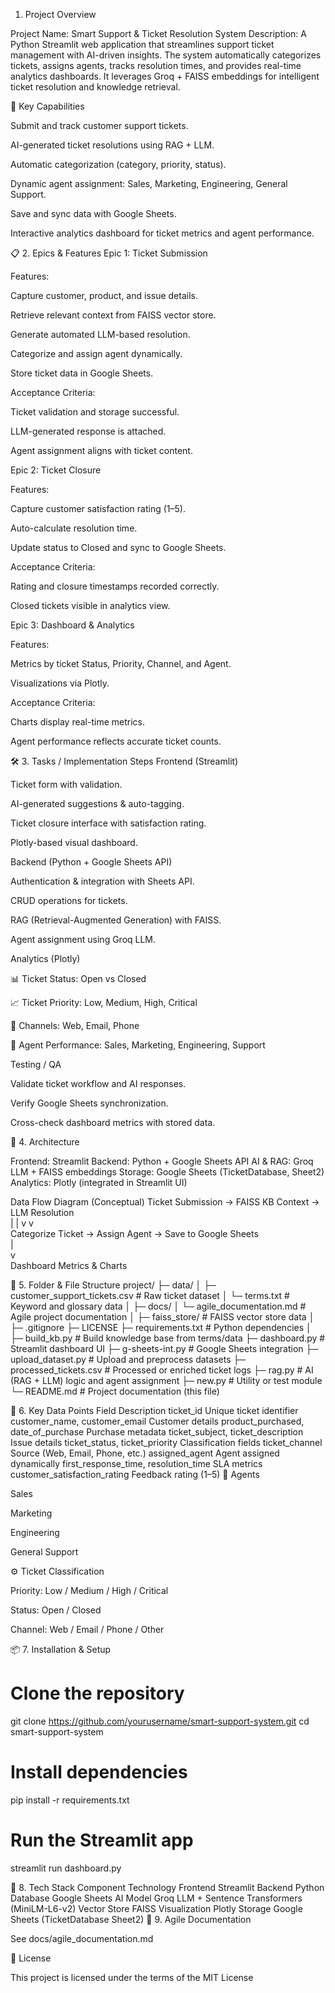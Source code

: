  1. Project Overview

Project Name: Smart Support & Ticket Resolution System
Description:
A Python Streamlit web application that streamlines support ticket management with AI-driven insights.
The system automatically categorizes tickets, assigns agents, tracks resolution times, and provides real-time analytics dashboards.
It leverages Groq + FAISS embeddings for intelligent ticket resolution and knowledge retrieval.

🔑 Key Capabilities

Submit and track customer support tickets.

AI-generated ticket resolutions using RAG + LLM.

Automatic categorization (category, priority, status).

Dynamic agent assignment: Sales, Marketing, Engineering, General Support.

Save and sync data with Google Sheets.

Interactive analytics dashboard for ticket metrics and agent performance.

📋 2. Epics & Features
Epic 1: Ticket Submission

Features:

Capture customer, product, and issue details.

Retrieve relevant context from FAISS vector store.

Generate automated LLM-based resolution.

Categorize and assign agent dynamically.

Store ticket data in Google Sheets.

Acceptance Criteria:

Ticket validation and storage successful.

LLM-generated response is attached.

Agent assignment aligns with ticket content.

Epic 2: Ticket Closure

Features:

Capture customer satisfaction rating (1–5).

Auto-calculate resolution time.

Update status to Closed and sync to Google Sheets.

Acceptance Criteria:

Rating and closure timestamps recorded correctly.

Closed tickets visible in analytics view.

Epic 3: Dashboard & Analytics

Features:

Metrics by ticket Status, Priority, Channel, and Agent.

Visualizations via Plotly.

Acceptance Criteria:

Charts display real-time metrics.

Agent performance reflects accurate ticket counts.

🛠️ 3. Tasks / Implementation Steps
Frontend (Streamlit)

Ticket form with validation.

AI-generated suggestions & auto-tagging.

Ticket closure interface with satisfaction rating.

Plotly-based visual dashboard.

Backend (Python + Google Sheets API)

Authentication & integration with Sheets API.

CRUD operations for tickets.

RAG (Retrieval-Augmented Generation) with FAISS.

Agent assignment using Groq LLM.

Analytics (Plotly)

📊 Ticket Status: Open vs Closed

📈 Ticket Priority: Low, Medium, High, Critical

🧩 Channels: Web, Email, Phone

👥 Agent Performance: Sales, Marketing, Engineering, Support

Testing / QA

Validate ticket workflow and AI responses.

Verify Google Sheets synchronization.

Cross-check dashboard metrics with stored data.

🧩 4. Architecture

Frontend: Streamlit
Backend: Python + Google Sheets API
AI & RAG: Groq LLM + FAISS embeddings
Storage: Google Sheets (TicketDatabase, Sheet2)
Analytics: Plotly (integrated in Streamlit UI)

Data Flow Diagram (Conceptual)
Ticket Submission → FAISS KB Context → LLM Resolution  
      |                                   |
      v                                   v  
Categorize Ticket → Assign Agent → Save to Google Sheets  
      |  
      v  
Dashboard Metrics & Charts  

📁 5. Folder & File Structure
project/
├─ data/
│   ├─ customer_support_tickets.csv     # Raw ticket dataset
│   └─ terms.txt                        # Keyword and glossary data
│
├─ docs/
│   └─ agile_documentation.md           # Agile project documentation
│
├─ faiss_store/                         # FAISS vector store data
│
├─ .gitignore
├─ LICENSE
├─ requirements.txt                     # Python dependencies
│
├─ build_kb.py                          # Build knowledge base from terms/data
├─ dashboard.py                         # Streamlit dashboard UI
├─ g-sheets-int.py                      # Google Sheets integration
├─ upload_dataset.py                    # Upload and preprocess datasets
├─ processed_tickets.csv                # Processed or enriched ticket logs
├─ rag.py                               # AI (RAG + LLM) logic and agent assignment
├─ new.py                               # Utility or test module
└─ README.md                            # Project documentation (this file)

🧾 6. Key Data Points
Field	Description
ticket_id	Unique ticket identifier
customer_name, customer_email	Customer details
product_purchased, date_of_purchase	Purchase metadata
ticket_subject, ticket_description	Issue details
ticket_status, ticket_priority	Classification fields
ticket_channel	Source (Web, Email, Phone, etc.)
assigned_agent	Agent assigned dynamically
first_response_time, resolution_time	SLA metrics
customer_satisfaction_rating	Feedback rating (1–5)
👥 Agents

Sales

Marketing

Engineering

General Support

⚙️ Ticket Classification

Priority: Low / Medium / High / Critical

Status: Open / Closed

Channel: Web / Email / Phone / Other

📦 7. Installation & Setup
# Clone the repository
git clone https://github.com/yourusername/smart-support-system.git
cd smart-support-system

# Install dependencies
pip install -r requirements.txt

# Run the Streamlit app
streamlit run dashboard.py

🤖 8. Tech Stack
Component	Technology
Frontend	Streamlit
Backend	Python
Database	Google Sheets
AI Model	Groq LLM + Sentence Transformers (MiniLM-L6-v2)
Vector Store	FAISS
Visualization	Plotly
Storage	Google Sheets (TicketDatabase Sheet2)
🧠 9. Agile Documentation

See docs/agile_documentation.md


🪪 License

This project is licensed under the terms of the MIT License
